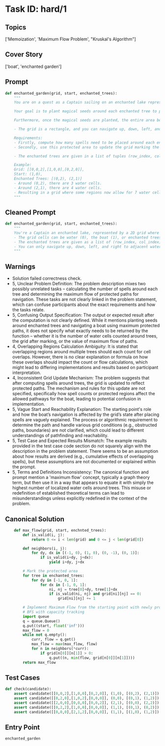 # Task ID: hard/1

## Topics

['Memoization', 'Maximum Flow Problem', "Kruskal's Algorithm"]

## Cover Story

['boat', 'enchanted garden']

## Prompt

```python
def enchanted_garden(grid, start, enchanted_trees):
    """
    You are on a quest as a Captain sailing on an enchanted lake represented by a 2D grid. Each cell in the grid can be a patch of water (0), your boat (1), or an enchanted tree (2). The grid dimensions are M x N and the grid values are input as a list of lists, where each inner list represents a row.

    Your goal is to plant magical seeds around each enchanted tree to protect your boat. For each enchanted tree, determine the amount of water cells (0) within a 1-cell radius (including diagonals). These spells are cumulative; for overlapping regions around multiple trees, each overlapping cell should count for each tree.

    Furthermore, once the magical seeds are planted, the entire area becomes protected, and your boat should navigate a safe path, prioritizing the shortest path to explore further on the lake. You are to find the maximum flow of protected paths (where your boat can sail safely) from the starting point 'start' (given in (row, col) format) to all other reachable water cells in the grid.

    - The grid is a rectangle, and you can navigate up, down, left, and right to adjacent water cells from your current position. Diagonal movement is not allowed.

    Requirements:
    - Firstly, compute how many spells need to be placed around each enchanted tree.
    - Secondly, use this protected area to update the grid marking the maximum flow of protected paths that can be taken from the starting point.

    - The enchanted trees are given in a list of tuples (row_index, col_index).

    Example:
    Grid: [[0,0,2],[1,0,0],[0,2,0]],
    Start: (1,0),
    Enchanted Trees: [(0,2), (2,1)]
    - Around (0,2), there are 3 water cells.
    - Around (2,1), there are 4 water cells.
    - Resulting in a grid where some regions now allow for 7 water cells of maximum flow.
    """

```

## Cleaned Prompt

```python
def enchanted_garden(grid, start, enchanted_trees):
    """
    You're a Captain an enchanted lake, represented by a 2D grid where you must plant magical seeds around each enchanted tree to protect your boat. Use the grid to compute the number of spells needed around each tree and then calculate the maximum flow of protected paths from your starting point to all water cells. 
    - The grid cells can be water (0), the boat (1), or enchanted trees (2).
    - The enchanted trees are given as a list of (row_index, col_index) tuples.
    - You can only navigate up, down, left, and right to adjacent water cells.
    """

```

## Warnings

- Solution failed correctness check.
- 5, Unclear Problem Definition: The problem description mixes two possibly unrelated tasks – calculating the number of spells around each tree and determining the maximum flow of protected paths for navigation. These tasks are not clearly linked in the problem statement, which can confuse participants about the exact requirements and how the tasks relate.
- 5, Confusing Output Specification: The output or expected result after the computation is not clearly defined. While it mentions planting seeds around enchanted trees and navigating a boat using maximum protected paths, it does not specify what exactly needs to be returned by the function – whether it is the number of water cells counted around trees, the grid after marking, or the value of maximum flow of paths.
- 4, Overlapping Regions Calculation Ambiguity: It is stated that overlapping regions around multiple trees should each count for cell overlaps. However, there is no clear explanation or formula on how these overlaps should impact the count or flow calculations, which might lead to differing implementations and results based on participant interpretation.
- 4, Inconsistent Grid Update Mechanism: The problem suggests that after computing spells around trees, the grid is updated to reflect protected paths. The mechanism and rules for this update are not specified, specifically how spell counts or protected regions affect the allowed pathways for the boat, leading to potential confusion in implementation.
- 5, Vague Start and Reachability Explanation: The starting point's role and how the boat’s navigation is affected by the grid’s state after placing spells are vaguely explained. The process or algorithmic requirement to determine the path and handle various grid conditions (e.g., obstructed paths, boundaries) are not clarified, which could lead to different understandings of pathfinding and reachability.
- 5, Test Case and Expected Results Mismatch: The example results provided in the test case code section do not squarely align with the description in the problem statement. There seems to be an assumption about how results are derived (e.g., cumulative effects of overlapping spells), but these assumptions are not documented or explained within the prompt.
- 5, Terms and Definitions Inconsistency: The canonical function and prompt mention a 'maximum flow' concept, typically a graph theory term, but then use it in a way that appears to equate it with simply the highest number of localized water cells around trees. This misuse or redefinition of established theoretical terms can lead to misunderstandings unless explicitly redefined in the context of the problem.

## Canonical Solution

```python
    def max_flow(grid, start, enchnted_trees):
        def is_valid(i, j):
            return 0 <= i < len(grid) and 0 <= j < len(grid[0])

        def neighbors(i, j):
            for dy, dx in [(-1, 0), (1, 0), (0, -1), (0, 1)]:
                if is_valid(i+dy, j+dx):
                    yield i+dy, j+dx

        # Mark the protected area
        for tree in enchanted_trees:
            for dy in [-1, 0, 1]:
                for dx in [-1, 0, 1]:
                    ni, nj = tree[0]+dy, tree[1]+dx
                    if is_valid(ni, nj) and grid[ni][nj] == 0:
                        grid[ni][nj] += 1

        # Implement Maximum Flow from the starting point with newly protected paths
        # BFS with capacity tracking
        import queue
        q = queue.Queue()
        q.put((start, float('inf')))
        max_flow = 0
        while not q.empty():
            curr, flow = q.get()
            max_flow = max(max_flow, flow)
            for n in neighbors(*curr):
                if grid[n[0]][n[1]] > 0:
                    q.put((n, min(flow, grid[n[0]][n[1]])))
        return max_flow
```

## Test Cases

```python
def check(candidate):
    assert candidate([[0,0,2],[1,0,0],[0,2,0]], (1,0), [(0,2), (2,1)]) == 7
    assert candidate([[0,2,0],[1,0,2],[0,0,0]], (0,0), [(0,1), (1,2)]) == 5
    assert candidate([[2,0,0],[0,0,0],[0,0,2]], (2,1), [(0,0), (2,2)]) == 3
    assert candidate([[0,2,2],[1,0,0],[0,0,0]], (1,1), [(0,1), (0,2)]) == 8
    assert candidate([[0,0,0],[2,1,2],[0,0,0]], (1,1), [(1,0), (1,2)]) == 8
```

## Entry Point

`enchanted_garden`

